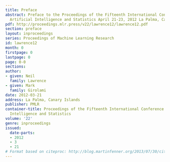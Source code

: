 ```yaml
---
title: Preface
abstract: Preface to the Proceedings of the Fifteenth International Conference on
  Artificial Intelligence and Statistics April 21-23, 2012 La Palma, Canary Islands.
pdf: http://proceedings.mlr.press/v22/lawrence12/lawrence12.pdf
section: preface
layout: inproceedings
series: Proceedings of Machine Learning Research
id: lawrence12
month: 0
firstpage: 0
lastpage: 0
page: 0-0
sections: 
author:
- given: Neil
  family: Lawrence
- given: Mark
  family: Girolami
date: 2012-03-21
address: La Palma, Canary Islands
publisher: PMLR
container-title: Proceedings of the Fifteenth International Conference on Artificial
  Intelligence and Statistics
volume: '22'
genre: inproceedings
issued:
  date-parts:
  - 2012
  - 3
  - 21
# Format based on citeproc: http://blog.martinfenner.org/2013/07/30/citeproc-yaml-for-bibliographies/
---
```

